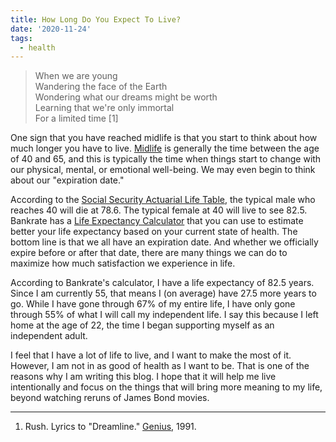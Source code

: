 ```yaml
---
title: How Long Do You Expect To Live?
date: '2020-11-24'
tags:
  - health
---
```

> When we are young<br>
> Wandering the face of the Earth<br>
> Wondering what our dreams might be worth<br>
> Learning that we're only immortal<br>
> For a limited time [1]

One sign that you have reached midlife is that you start to think about how much longer you have to live. [Midlife](https://www.psychologytoday.com/us/conditions/midlife) is generally the time between the age of 40 and 65, and this is typically the time when things start to change with our physical, mental, or emotional well-being. We may even begin to think about our "expiration date."
    
According to the [Social Security Actuarial Life Table](https://www.ssa.gov/oact/STATS/table4c6.html), the typical male who reaches 40 will die at 78.6. The typical female at 40 will live to see 82.5. Bankrate has a [Life Expectancy Calculator](https://www.bankrate.com/retirement/calculators/life-age-expectancy-calculator/) that you can use to estimate better your life expectancy based on your current state of health. The bottom line is that we all have an expiration date. And whether we officially expire before or after that date, there are many things we can do to maximize how much satisfaction we experience in life.

According to Bankrate's calculator, I have a life expectancy of 82.5 years. Since I am currently 55, that means I (on average) have 27.5 more years to go. While I have gone through 67% of my entire life, I have only gone through 55% of what I will call my independent life. I say this because I left home at the age of 22, the time I began supporting myself as an independent adult.

I feel that I have a lot of life to live, and I want to make the most of it. However, I am not in as good of health as I want to be. That is one of the reasons why I am writing this blog. I hope that it will help me live intentionally and focus on the things that will bring more meaning to my life, beyond watching reruns of James Bond movies.

---

1.  Rush. Lyrics to "Dreamline." [Genius](https://genius.com/Rush-dreamline-lyrics), 1991.